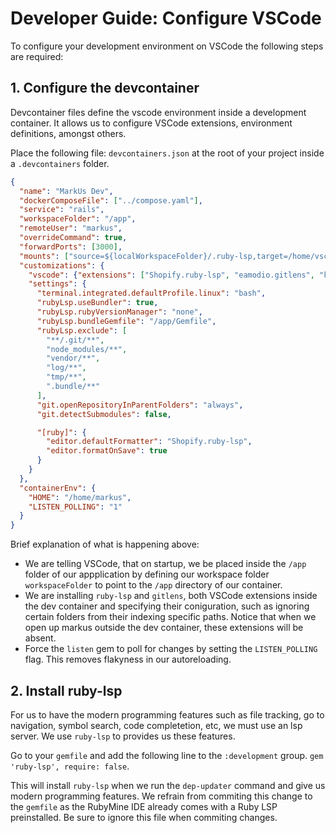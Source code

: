 # Developer Guide: Configure VSCode


To configure your development environment on VSCode the following steps are required:

## 1. Configure the devcontainer

Devcontainer files define the vscode environment inside a development container. It allows us to configure VSCode extensions, environment definitions, amongst others. 

Place the following file: `devcontainers.json` at the root of your project inside a `.devcontainers` folder.
```json
{
  "name": "MarkUs Dev",
  "dockerComposeFile": ["../compose.yaml"],
  "service": "rails",
  "workspaceFolder": "/app",
  "remoteUser": "markus",
  "overrideCommand": true,
  "forwardPorts": [3000],
  "mounts": ["source=${localWorkspaceFolder}/.ruby-lsp,target=/home/vscode/.ruby-lsp,type=bind"],
  "customizations": {
    "vscode": {"extensions": ["Shopify.ruby-lsp", "eamodio.gitlens", "koichisasada.vscode-rdbg"]},
    "settings": {
      "terminal.integrated.defaultProfile.linux": "bash",
      "rubyLsp.useBundler": true,
      "rubyLsp.rubyVersionManager": "none",
      "rubyLsp.bundleGemfile": "/app/Gemfile",
      "rubyLsp.exclude": [
        "**/.git/**",
        "node_modules/**",
        "vendor/**",
        "log/**",
        "tmp/**",
        ".bundle/**"
      ],
      "git.openRepositoryInParentFolders": "always",
      "git.detectSubmodules": false,

      "[ruby]": {
        "editor.defaultFormatter": "Shopify.ruby-lsp",
        "editor.formatOnSave": true
      }
    }
  },
  "containerEnv": {
    "HOME": "/home/markus",
    "LISTEN_POLLING": "1" 
  }
}
```

Brief explanation of what is happening above:

* We are telling VSCode, that on startup, we be placed inside the `/app` folder of our appplication by defining our workspace folder `workspaceFolder` to point to the `/app` directory of our container.
* We are installing `ruby-lsp` and `gitlens`, both VSCode extensions inside the dev container and specifying their coniguration, such as ignoring certain folders from their indexing specific paths. Notice that when we open up markus outside the dev container, these extensions will be absent.
* Force the `listen` gem to poll for changes by setting the `LISTEN_POLLING` flag. This removes flakyness in our autoreloading. 

## 2. Install ruby-lsp

For us to have the modern programming features such as file tracking, go to navigation, symbol search, code completetion, etc, we must use an lsp server. We use `ruby-lsp` to provides us these features. 

Go to your `gemfile` and add the following line to the `:development` group. `gem 'ruby-lsp', require: false`. 

This will install `ruby-lsp` when we run the `dep-updater` command and give us modern programming features. We refrain from commiting this change to the `gemfile` as the RubyMine IDE already comes with a Ruby LSP preinstalled. Be sure to ignore this file when commiting changes.

